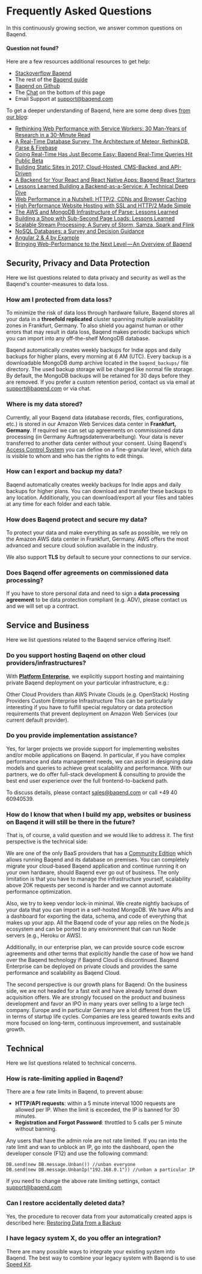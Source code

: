 # Frequently Asked Questions

In this continuously growing section, we answer common questions on Baqend.

#### Question not found?
Here are a few resources additional resources to get help:

- [Stackoverflow Baqend](https://stackoverflow.com/questions/tagged/baqend)
- The rest of the [Baqend guide](https://www.baqend.com/guide/)
- [Baqend on Github](https://github.com/Baqend)
- The <a href="javascript:Tawk_API.maximize();">Chat</a> on the bottom of this page
- Email Support at [support@baqend.com](support@baqend.com)

To get a deeper understanding of Baqend, here are some deep dives [from our blog](https://medium.baqend.com/):

- [Rethinking Web Performance with Service Workers: 30 Man-Years of Research in a 30-Minute Read](https://medium.baqend.com/the-technology-behind-fast-websites-2638196fa60a)
- [A Real-Time Database Survey: The Architecture of Meteor, RethinkDB, Parse & Firebase](https://medium.baqend.com/real-time-databases-explained-why-meteor-rethinkdb-parse-and-firebase-dont-scale-822ff87d2f87?source=rss----1438a8fccd85---4)
- [Going Real-Time Has Just Become Easy: Baqend Real-Time Queries Hit Public Beta](https://medium.baqend.com/going-real-time-has-just-become-easy-baqend-real-time-queries-hit-public-beta-3a44a13fde86?source=rss----1438a8fccd85---4)
- [Building Static Sites in 2017: Cloud-Hosted, CMS-Backed, and API-Driven](https://medium.baqend.com/building-static-sites-in-2017-cloud-hosted-cms-backed-and-api-driven-f68b5debc396?source=rss----1438a8fccd85---4)
- [A Backend for Your React and React Native Apps: Baqend React Starters](https://medium.baqend.com/a-backend-for-your-react-and-react-native-apps-baqend-react-starters-337d47200ec?source=rss----1438a8fccd85---4)
- [Lessons Learned Building a Backend-as-a-Service: A Technical Deep Dive](https://medium.baqend.com/how-to-develop-a-backend-as-a-service-from-scratch-lessons-learned-a9fac618c2ce?source=rss----1438a8fccd85---4)
- [Web Performance in a Nutshell: HTTP/2, CDNs and Browser Caching](https://medium.baqend.com/hosting-lessons-learned-6010992eb257?source=rss----1438a8fccd85---4)
- [High Performance Website Hosting with SSL and HTTP/2 Made Simple](https://medium.baqend.com/high-performance-website-hosting-with-ssl-and-http-2-made-simple-1ead24a7784a?source=rss----1438a8fccd85---4)
- [The AWS and MongoDB Infrastructure of Parse: Lessons Learned](https://medium.baqend.com/parse-is-gone-a-few-secrets-about-their-infrastructure-91b3ab2fcf71?source=rss----1438a8fccd85---4)
- [Building a Shop with Sub-Second Page Loads: Lessons Learned](https://medium.baqend.com/building-a-shop-with-sub-second-page-loads-lessons-learned-4bb1be3ed07?source=rss----1438a8fccd85---4)
- [Scalable Stream Processing: A Survey of Storm, Samza, Spark and Flink](https://medium.baqend.com/real-time-stream-processors-a-survey-and-decision-guidance-6d248f692056?source=rss----1438a8fccd85---4)
- [NoSQL Databases: a Survey and Decision Guidance](https://medium.baqend.com/nosql-databases-a-survey-and-decision-guidance-ea7823a822d)
- [Angular 2 & 4 by Example](https://medium.baqend.com/angular-2-by-example-e85a09fa6480)
- [Bringing Web-Performance to the Next Level — An Overview of Baqend](https://medium.baqend.com/bringing-web-performance-to-the-next-level-an-overview-of-baqend-be3521bc2faf)


## Security, Privacy and Data Protection

Here we list questions related to data privacy and security as well as the Baqend's counter-measures to data loss.

### How am I protected from data loss?

To minimize the risk of data loss through hardware failure, Baqend stores all your data in a **threefold replicated** cluster spanning multiple availability zones in Frankfurt, Germany. To also shield you against human or other errors that may result in data loss, Baqend makes periodic backups which you can import into any off-the-shelf MongoDB database.

Baqend automatically creates weekly backups for Indie apps and daily backups for higher plans, every morning at 6 AM (UTC).
Every backup is a downloadable MongoDB dump archive located in the `baqend_backups/` file directory.
The used backup storage will be charged like normal file storage.
By default, the MongoDB backups will be retained for 30 days before they are removed.
If you prefer a custom retention period, contact us via email at [support@baqend.com](mailto:support@baqend.com) or via chat.


### Where is my data stored?

Currently, all your Baqend data (database records, files, configurations, etc.) is stored in our Amazon Web Services data center in **Frankfurt, Germany**. If required we can set up agreements on commissioned data processing (in Germany Auftragsdatenverarbeitung). Your data is never transferred to another data center without your consent. Using Baqend's [Access Control System](https://www.baqend.com/guide/topics/user-management/#permissions) you can define on a fine-granular level, which data is visible to whom and who has the rights to edit things.

### How can I export and backup my data?

Baqend automatically creates weekly backups for Indie apps and daily backups for higher plans. You can download and transfer these backups to any location. Additionally, you can download/export all your files and tables at any time for each folder and each table.

### How does Baqend protect and secure my data?

To protect your data and make everything as safe as possible, we rely on the Amazon AWS data center in Frankfurt, Germany. AWS offers the most advanced and secure cloud solution available in the industry.

We also support **TLS** by default to secure your connections to our service.

### Does Baqend offer agreements on commissioned data processing?

If you have to store personal data and need to sign a **data processing agreement** to be data protection compliant (e.g. ADV), please contact us and we will set up a contract.


## Service and Business

Here we list questions related to the Baqend service offering itself.

### Do you support hosting Baqend on other cloud providers/infrastructures?

With [**Platform Enterprise**](https://www.baqend.com/enterprise.html), we explicitly support hosting and maintaining private Baqend deployment on your particular infrastructure, e.g.:

Other Cloud Providers than AWS
Private Clouds (e.g. OpenStack)
Hosting Providers
Custom Enterprise Infrastructure
This can be particularly interesting if you have to fulfill special regulatory or data protection requirements that prevent deployment on Amazon Web Services (our current default provider).


### Do you provide implementation assistance?

Yes, for larger projects we provide support for implementing websites and/or mobile applications on Baqend. In particular, if you have complex performance and data management needs, we can assist in designing data models and queries to achieve great scalability and performance. With our partners, we do offer full-stack development & consulting to provide the best end user experience over the full frontend-to-backend path.

To discuss details, please contact sales@baqend.com or call +49 40 60940539.


### How do I know that when I build my app, websites or business on Baqend it will still be there in the future?

That is, of course, a valid question and we would like to address it. The first perspective is the technical side:

We are one of the only BaaS providers that has a [Community Edition](https://www.baqend.com/features.html#download) which allows running Baqend and its database on premises. You can completely migrate your cloud-based Baqend application and continue running it on your own hardware, should Baqend ever go out of business. The only limitation is that you have to manage the infrastructure yourself, scalability above 20K requests per second is harder and we cannot automate performance optimization.

Also, we try to keep vendor lock-in minimal. We create nightly backups of your data that you can import in a self-hosted MongoDB. We have APIs and a dashboard for exporting the data, schema, and code of everything that makes up your app. All the Baqend code of your app relies on the Node.js ecosystem and can be ported to any environment that can run Node servers (e.g., Heroku or AWS).

Additionally, in our enterprise plan, we can provide source code escrow agreements and other terms that explicitly handle the case of how we hand over the Baqend technology if Baqend Cloud is discontinued. Baqend Enterprise can be deployed on private clouds and provides the same performance and scalability as Baqend Cloud.

The second perspective is our growth plans for Baqend:
On the business side, we are not headed for a fast exit and have already turned down acquisition offers. We are strongly focused on the product and business development and favor an IPO in many years over selling to a large tech company. Europe and in particular Germany are a lot different from the US in terms of startup life cycles. Companies are less geared towards exits and more focused on long-term, continuous improvement, and sustainable growth.


## Technical

Here we list questions related to technical concerns.

### How is rate-limiting applied in Baqend?
There are a few rate limits in Baqend, to prevent abuse:

- **HTTP/API requests**: within a 5 minute interval 1000 requests are allowed per IP. When the limit is exceeded, the IP is banned for 30 minutes.
- **Registration and Forgot Password**: throttled to 5 calls per 5 minute without banning.

Any users that have the admin role are not rate limited. If you ran into the rate limit and wan to unblock an IP, go into the dashboard, open the developer console (F12) and use the following command:

    DB.send(new DB.message.Unban()) //unban everyone
    DB.send(new DB.message.UnbanIp("192.168.0.1")) //unban a particular IP

If you need to change the above rate limiting settings, contact support@baqend.com

### Can I restore accidentally deleted data?

Yes, the procedure to recover data from your automatically created apps is described here: [Restoring Data from a Backup](https://www.baqend.com/guide/topics/backups/#restoring-data-from-a-backup)



### I have legacy system X, do you offer an integration?

There are many possible ways to integrate your existing system into Baqend. The best way to combine your legacy system with Baqend is to use [Speed Kit](https://www.baqend.com/speedkit.html).

